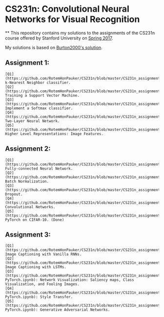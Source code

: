 # CS231n: Convolutional Neural Networks for Visual Recognition

**
This repository contains my solutions to the assignments of the CS231n course offered by Stanford University on [Spring 2017](http://cs231n.stanford.edu/2017/syllabus.html).

My solutions is based on [Burton2000's solution](https://github.com/Burton2000/CS231n-2017).

## Assignment 1:

    [Q1](https://github.com/RotemHonPauker/CS231n/blob/master/CS231n_assignment1/assignment1/knn.ipynb): k-Nearest Neighbor classifier.
    [Q2](https://github.com/RotemHonPauker/CS231n/blob/master/CS231n_assignment1/assignment1/svm.ipynb): Training a Support Vector Machine.
    [Q3](https://github.com/RotemHonPauker/CS231n/blob/master/CS231n_assignment1/assignment1/softmax.ipynb): Implement a Softmax classifier. 
    [Q4](https://github.com/RotemHonPauker/CS231n/blob/master/CS231n_assignment1/assignment1/two_layer_net.ipynb): Two-Layer Neural Network.
    [Q5](https://github.com/RotemHonPauker/CS231n/blob/master/CS231n_assignment1/assignment1/features.ipynb): Higher Level Representations: Image Features.

## Assignment 2:

    [Q1](https://github.com/RotemHonPauker/CS231n/blob/master/CS231n_assignment2/assignment2/FullyConnectedNets.ipynb): Fully-connected Neural Network.
    [Q2](https://github.com/RotemHonPauker/CS231n/blob/master/CS231n_assignment2/assignment2/BatchNormalization.ipynb): Batch Normalization.
    [Q3](https://github.com/RotemHonPauker/CS231n/blob/master/CS231n_assignment2/assignment2/Dropout.ipynb): Dropout.
    [Q4](https://github.com/RotemHonPauker/CS231n/blob/master/CS231n_assignment2/assignment2/ConvolutionalNetworks.ipynb): Convolutional Networks.
    [Q5](https://github.com/RotemHonPauker/CS231n/blob/master/CS231n_assignment2/assignment2/PyTorch.ipynb): PyTorch on CIFAR-10. (Done)

## Assignment 3:

    [Q1](https://github.com/RotemHonPauker/CS231n/blob/master/CS231n_assignment3/assignment3/RNN_Captioning.ipynb): Image Captioning with Vanilla RNNs.
    [Q2](https://github.com/RotemHonPauker/CS231n/blob/master/CS231n_assignment3/assignment3/LSTM_Captioning.ipynb): Image Captioning with LSTMs.
    [Q3](https://github.com/RotemHonPauker/CS231n/blob/master/CS231n_assignment3/assignment3/NetworkVisualization-PyTorch.ipynb): Network Visualization: Saliency maps, Class Visualization, and Fooling Images.
    [Q4](https://github.com/RotemHonPauker/CS231n/blob/master/CS231n_assignment3/assignment3/StyleTransfer-PyTorch.ipynb): Style Transfer.
    [Q5](https://github.com/RotemHonPauker/CS231n/blob/master/CS231n_assignment3/assignment3/GANs-PyTorch.ipynb): Generative Adversarial Networks.

